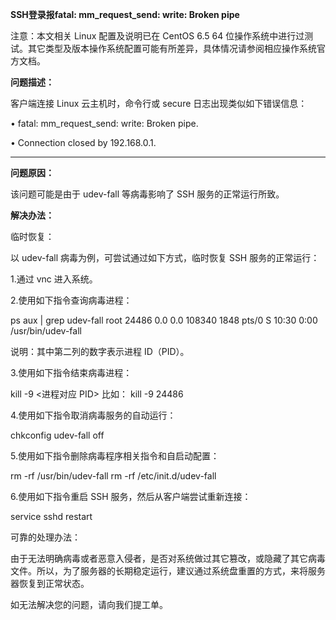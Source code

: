 **SSH登录报fatal: mm_request_send: write: Broken pipe**

注意：本文相关 Linux 配置及说明已在 CentOS 6.5 64 位操作系统中进行过测试。其它类型及版本操作系统配置可能有所差异，具体情况请参阅相应操作系统官方文档。

**问题描述：**

客户端连接 Linux 云主机时，命令行或 secure 日志出现类似如下错误信息：

• fatal: mm_request_send: write: Broken pipe.

• Connection closed by 192.168.0.1.

****

**问题原因：**

该问题可能是由于 udev-fall 等病毒影响了 SSH 服务的正常运行所致。

**解决办法：**

临时恢复：

以 udev-fall 病毒为例，可尝试通过如下方式，临时恢复 SSH 服务的正常运行：

1.通过 vnc 进入系统。

2.使用如下指令查询病毒进程：

ps aux | grep udev-fall root 24486 0.0 0.0 108340 1848 pts/0 S 10:30 0:00 /usr/bin/udev-fall

说明：其中第二列的数字表示进程 ID（PID）。

3.使用如下指令结束病毒进程：

kill -9 <进程对应 PID> 比如： kill -9 24486

4.使用如下指令取消病毒服务的自动运行：

chkconfig udev-fall off

5.使用如下指令删除病毒程序相关指令和自启动配置：

rm -rf /usr/bin/udev-fall rm -rf /etc/init.d/udev-fall

6.使用如下指令重启 SSH 服务，然后从客户端尝试重新连接：

service sshd restart

可靠的处理办法：

由于无法明确病毒或者恶意入侵者，是否对系统做过其它篡改，或隐藏了其它病毒文件。所以，为了服务器的长期稳定运行，建议通过系统盘重置的方式，来将服务器恢复到正常状态。

如无法解决您的问题，请向我们提工单。